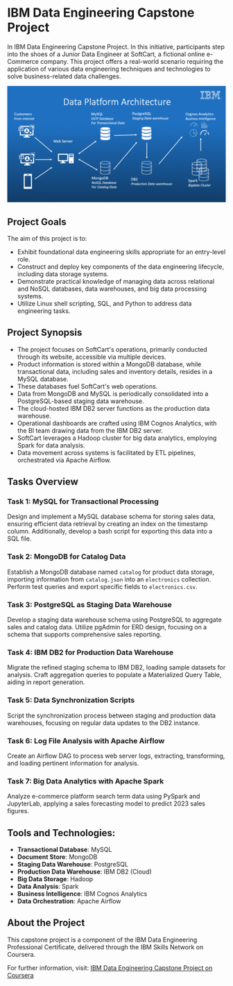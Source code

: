 # IBM Data Engineering Capstone Project

In IBM Data Engineering Capstone Project. In this initiative, participants step into the shoes of a Junior Data Engineer at SoftCart, a fictional online e-Commerce company. This project offers a real-world scenario requiring the application of various data engineering techniques and technologies to solve business-related data challenges.

![Data Platform Architecture](data-platform-architecture.png)

## Project Goals

The aim of this project is to:

- Exhibit foundational data engineering skills appropriate for an entry-level role.
- Construct and deploy key components of the data engineering lifecycle, including data storage systems.
- Demonstrate practical knowledge of managing data across relational and NoSQL databases, data warehouses, and big data processing systems.
- Utilize Linux shell scripting, SQL, and Python to address data engineering tasks.

## Project Synopsis

- The project focuses on SoftCart's operations, primarily conducted through its website, accessible via multiple devices.
- Product information is stored within a MongoDB database, while transactional data, including sales and inventory details, resides in a MySQL database.
- These databases fuel SoftCart's web operations.
- Data from MongoDB and MySQL is periodically consolidated into a PostgreSQL-based staging data warehouse.
- The cloud-hosted IBM DB2 server functions as the production data warehouse.
- Operational dashboards are crafted using IBM Cognos Analytics, with the BI team drawing data from the IBM DB2 server.
- SoftCart leverages a Hadoop cluster for big data analytics, employing Spark for data analysis.
- Data movement across systems is facilitated by ETL pipelines, orchestrated via Apache Airflow.

## Tasks Overview

### Task 1: MySQL for Transactional Processing

Design and implement a MySQL database schema for storing sales data, ensuring efficient data retrieval by creating an index on the timestamp column. Additionally, develop a bash script for exporting this data into a SQL file.

### Task 2: MongoDB for Catalog Data

Establish a MongoDB database named `catalog` for product data storage, importing information from `catalog.json` into an `electronics` collection. Perform test queries and export specific fields to `electronics.csv`.

### Task 3: PostgreSQL as Staging Data Warehouse

Develop a staging data warehouse schema using PostgreSQL to aggregate sales and catalog data. Utilize pgAdmin for ERD design, focusing on a schema that supports comprehensive sales reporting.

### Task 4: IBM DB2 for Production Data Warehouse

Migrate the refined staging schema to IBM DB2, loading sample datasets for analysis. Craft aggregation queries to populate a Materialized Query Table, aiding in report generation.

### Task 5: Data Synchronization Scripts

Script the synchronization process between staging and production data warehouses, focusing on regular data updates to the DB2 instance.

### Task 6: Log File Analysis with Apache Airflow

Create an Airflow DAG to process web server logs, extracting, transforming, and loading pertinent information for analysis.

### Task 7: Big Data Analytics with Apache Spark

Analyze e-commerce platform search term data using PySpark and JupyterLab, applying a sales forecasting model to predict 2023 sales figures.

## Tools and Technologies:

- **Transactional Database**: MySQL
- **Document Store**: MongoDB
- **Staging Data Warehouse**: PostgreSQL
- **Production Data Warehouse**: IBM DB2 (Cloud)
- **Big Data Storage**: Hadoop
- **Data Analysis**: Spark
- **Business Intelligence**: IBM Cognos Analytics
- **Data Orchestration**: Apache Airflow

## About the Project

This capstone project is a component of the IBM Data Engineering Professional Certificate, delivered through the IBM Skills Network on Coursera.

For further information, visit: [IBM Data Engineering Capstone Project on Coursera](https://www.coursera.org/learn/data-enginering-capstone-project)
